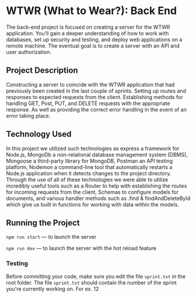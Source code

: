 # WTWR (What to Wear?): Back End

The back-end project is focused on creating a server for the WTWR application. You’ll gain a deeper understanding of how to work with databases, set up security and testing, and deploy web applications on a remote machine. The eventual goal is to create a server with an API and user authorization.

## Project Description

Constructing a server to coincide with the WTWR application that had previously been created in the last couple of sprints. Setting up routes and responses to expected requests from the client. Establishing methods for handling GET, Post, PUT, and DELETE requests with the appropriate response. As well as providing the correct error handling in the event of an error taking place.

## Technology Used

In this project we utilized such technologies as express a framework for Node.js, MongoDb a non-relational database management system (DBMS), Mongoose a third-party library for MongoDB, Postman an API testing platform, Nodemon a command-line tool that automatically restarts a Node.js application when it detects changes to the project directory. Through the use of all of these technologies we were able to utilize incredibly useful tools such as a Router to help with establishing the routes for incoming requests from the client, Schemas to configure models for documents, and various handler methods such as .find & findAndDeleteById which give us built in functions for working with data within the models.

## Running the Project

`npm run start` — to launch the server

`npm run dev` — to launch the server with the hot reload feature

### Testing

Before committing your code, make sure you edit the file `sprint.txt` in the root folder. The file `sprint.txt` should contain the number of the sprint you're currently working on. For ex. 12
